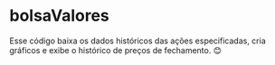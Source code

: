# bolsaValores
Esse código baixa os dados históricos das ações especificadas, cria gráficos e exibe o histórico de preços de fechamento.  😊
